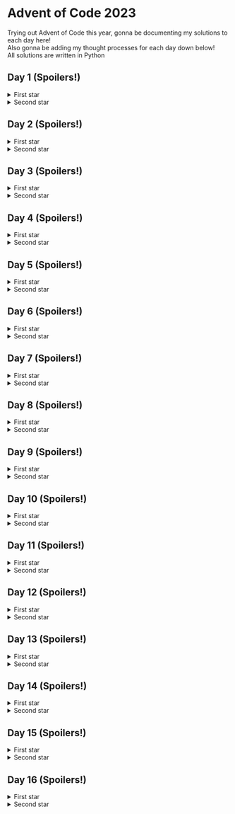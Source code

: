 # Advent of Code 2023

Trying out Advent of Code this year, gonna be documenting my solutions to each day here! \
Also gonna be adding my thought processes for each day down below! \
All solutions are written in Python

## Day 1 (Spoilers!)
<details>
  <summary>First star</summary>

  Pretty straightforward, for each row in the given data just filter out all the non-digits. \
  Then for each row, just pick out the first and last digits, string them into a two-digit number. \
  Finally just add all the two-digit numbers together. \
  Overall really simple, not much more to say!
</details>
<details>
  <summary>Second star</summary>

  Now *this* is where the puzzle starts to get interesting. \
  My first thought was to replace the first instance of the word `one`, `two` etc. with the corresponding digit, and then recursively replace the next instance and so on. \
  \(You can see it as the commented out `convert_to_digit` function in `day1.py` \) \
  Once all the words were converted to their corresponding digits it was pretty much the same as the first star. \
  Surprisingly, this didn't work and I got the wrong answer \
  Turns out that overlapping letters are permitted, while I assumed each letter could only be a part of one digit \
  \(so `twone` would actually map to `21`, whereas I thought it would only map to `2` and the `ne` part would be garbage\) \
  In this case I just went through every non-digit letter and see if it corresponded to the start of a new word \
  Once I strung all the digits together it was the same as part 1, grabbing the first and last digits, putting them together, and finally summing all the two-digit numbers together! \
  Overall not too bad but certainly a problem that has room for interpretation

</details>

## Day 2 (Spoilers!)
<details>
  <summary>First star</summary>

  Not all that difficult today, probably the most difficult part was parsing the input string.\
  Would definitely be easier to just use regex to parse it but kinda too lazy and didn't bother.
</details>
<details>
  <summary>Second star</summary>

  Again, not too difficult, but I wonder if it would be worth the effort to use OOP and create classes for a game and a game state.\
  Probably not for a single AoC problem unless there's some continuation between days 

</details>

## Day 3 (Spoilers!)
<details>
  <summary>First star</summary>

  The problem was a little daunting at the start, but I felt like I was over-thinking a bit too much. \
  Was thinking too much about bitmasking \(even though I had no idea how to implement it\) when I probably should've just stuck to first principles.\
  That said, bitmasking is definitely on my reading list for the future
  
</details>
<details>
  <summary>Second star</summary>

  Maybe this star is where using bitmasking would be a bit of a red herring however.\
  Realized I couldn't reuse my solution to part 1 and had to almost completely rewrite my solution.\
  At least I could reuse the part where I gathered each of the numbers, but I probably should've started from there in the first star instead of going straight to bitmasking and shit.\
  Also I think writing an `isdigit` method for the `Gear` class to always return `False` instead of checking if `entry` is a string instead of a `Gear` is kinda funny

</details>

## Day 4 (Spoilers!)
<details>
  <summary>First star</summary>

  Really easy, just another exercise in text parsing.\
  `count_winners` could probably just use `filter` and `len` instead of a for loop and if check though
  
</details>
<details>
  <summary>Second star</summary>

  Fun use of a queue! \
  Basic idea is to use a queue to keep track of the number of duplicate cards there are. \
  Might use this problem as an example problem when teaching queues! \
  UPDATE: After reading the reddit megathread, seems like using a queue was a bit overkill and you only need a list. Still, a fun problem to give to any newbie programmer!

</details>

## Day 5 (Spoilers!)
<details>
  <summary>First star</summary>
  
  Supposed to be a pretty easy task but I kinda overcomplicated it a little in anticipation of what I thought the second star's problem would be. \
  Turns out you can assume that each seed will always have a 1-to-1 mapping to the soil type, and soil to the fertilizer type etc. \
  \(My incorrect assumption was that the different ranges could overlap, meaning one seed could possibly map to two or more different soil types. Or if not for the first star, that would be the twist for the second star!\)\
  What I did originally in `map_seed` was to originally convert the `input` seed into a list then repeatedly add a new output if the input was in the mapping range. \
  Then once the seed was mapped to the final location number\(s\), I would take the smallest location number from the list! \
  
</details>
<details>
  <summary>Second star</summary>

  Oh boy now this was rough. Not only was my earlier assumption not correct \(so I did all that extra complexity for nothing\), but my program was _super_ inefficient!\
  For this solution I just used a brute force method and calculated the mapped location number for each seed one by one. Took about 6 hours to finish processing the input seeds with their giant ranges!\
  I have an idea to use some sort of window so that it can map many seeds at once if they're all within the same mapping, but that'll be a task for another time.
</details>

## Day 6 (Spoilers!)
<details>
  <summary>First star</summary>

  Was out the entire day today so thankfully today's puzzle was really simple that could be banged out very quickly.\
  \(Though I did kinda cheat by looking at it while I was out, was a little tripped up at the start and thought I had to whip out the ol' accelerating displacement formula from physics class a long time ago!\)
  
</details>
<details>
  <summary>Second star</summary>

  My heart did sink a bit when the answer didn't print instaneously and thought I had to finally do some optimizations.\
  But thankfully Python is not _that_ slow and I got it after a couple seconds of waiting.\
  The unoptimized brute force method lives another day!
</details>

## Day 7 (Spoilers!)
<details>
  <summary>First star</summary>

  Thought I was being clever by converting each hand to a hexadecimal score but as I'm writing this I realized I could probably just use regular string comparisons instead.\
  Tbf though in classic fashion I misread the question again, and thought it was like classic poker where the order of the cards do not matter.\
  How my scoring would've worked in classic poker is that the hand with the _lowest_ score is the best hand, a five-of-a-kind would be a two digit hexadecimal number starting with a `1`, and the second digit is the score of the label \(i.e. an `A` has the smallest score of 1, a `K` the next smallest score of 2, all the way down to a `2` having the largest score of D\) \
  Then four-of-a-kind would be a three-digit hexadecimal number starting with a `1`, the second digit is the score of the four-of-a-kind label and the third digit the score of the single label;\
  a full house would be another three-digit hexadecimal number starting with a `2` instead, the second digit is the score of the three-of-a-kind label and the third digit the score of the pair label \
  And so on with the next types.\
  It would've been fun to implement this scoring system \(though it's not like this puzzle wasn't fun either, especially the second star!\)
</details>
<details>
  <summary>Second star</summary>

  Am kinda scared of greedy algorithms so I had to take some time to convince myself that a greedy algorithm will always give the right solution in this case.\
  Luckily the 3-of-a-kind is ranked higher than a two pair here, would be a lot more interesting \(and maybe quite a bit more difficult!\) if it was the other way round
</details>

## Day 8 (Spoilers!)
<details>
  <summary>First star</summary>

  Pretty simple graph traversal, just traverse through the graph according to the sequence that was given until you reach node `ZZZ`. \
  Nothing really much else to say
</details>
<details>
  <summary>Second star</summary>

  Now _this_ was me being an idiot for several hours.\
  What I did for my original solution \(you can see it is commented out in the .py file\) was traverse the starting nodes simultaneously one step at a time and check whether all the nodes ended with a `Z`.\
  Turns out, just like in day 5, that if you are doing things one step at a time your solution will be _hilariously_ slow.\
  But I thought I had some free time today so I just left it alone and let it run.\
  It wasn't until a couple hours later until I realized that I could just calculate the number of steps required for _each_ starting node to traverse to the end, then take the LCM of those to get the correct answer.\
  Hours of time wasted which did lead me to facepalm quite a bit
</details>

## Day 9 (Spoilers!)
<details>
  <summary>First star</summary>

  Really easy but really fun! \
  The only real trick \(if you really want to call it a trick\) is noticing that the next value in the original sequence is just the last values of each sequence summed together
</details>
<details>
  <summary>Second star</summary>
  
  Similar to the first part, but instead of adding the last values of each sequence together, the idea is to subtract the first value in the last sequence from the first value in the second-last sequence, then subtract that from the first value in the third-last sequence, etc.\
  Which means the `accumulate` function really comes in handy!
</details>

## Day 10 (Spoilers!)
<details>
  <summary>First star</summary>

  Graphs my mortal nemesis >:C \
  Anyways this ended up being a relatively simple BFS to visit all the pipes that are in the loop and assign their distances from the start pipe.\
  Tough part for me is just designing the graph itself, which is why my code looks _super_ atrocious \(Apologies for that! I hate graphs\)
</details>
<details>
  <summary>Second star</summary>
  
  Now that I had the entire pipe loop from the first part, I got the idea to do a flood fill on the outskirts until it reached a pipe within the loop.\
  That worked at removing _most_ of the points outside of the loop, but since "squeezing between pipes is also allowed", now I had to also remove those points that are fully enclosed with pipes but are still considered "outside the loop".\
  Was kinda stuck at how to continue, so I cheated a little and decided to look at the reddit megathread for some ideas.\
  Credit to [u/hi_im_new_to_this](https://www.reddit.com/r/adventofcode/comments/18evyu9/comment/kcqtow6/) for this fun fact, and with that I could figure out how to solve it! \
  Just needed to iron out a few quirks like `L7` or `FJ` only counting as one wall instead of two \(because the two walls are technically at different heights and you would only cross one of those walls but not both\) \
  Still not _super_ convinced that my solution is 100% correct and covers all the possible edge cases but hey iiwiw
</details>

## Day 11 (Spoilers!)
<details>
  <summary>First star</summary>

  Was slightly concerned that my old nemesis would make a return, but thankfully it wasn't all that bad.\
  Because of the grid like structure the shortest path between two galaxies is just the taxicab distance between them, which is really easy to calculate!\
  The expanding space is an interesting spanner thrown in the works, but it wasn't that difficult to account for
</details>
<details>
  <summary>Second star</summary>
  
  Still not too bad, just instead of actually using more memory to make a bigger universe, you just need to keep track of the number of empty rows/columns between the two galaxies and add them to the distance.\
  Was tripped up by the math quite a bit but after taking some time to draw stuff out, I got the solution out pretty easily
</details>

## Day 12 (Spoilers!)
<details>
  <summary>First star</summary>

  Holy did today's problem kick my ass hard!\
  Was stuck at how to begin so I did some light reading on the reddit megathread.\
  Had an idea about counting the number of valid combinations with the `re` library but after reading a [StackOverflow post](https://stackoverflow.com/questions/1248519/how-can-i-expand-a-finite-pattern-into-all-its-possible-matches) that said it was basically impossible with it, I decided to just code it myself.\
  And so that's how I got my original brute force solution.\
  It already took a few seconds to finish running so I was really scared for part two...
</details>
<details>
  <summary>Second star</summary>
  
  Dynamic processing my other mortal nemesis...\
  Spent _way too long_ reading the reddit megathread for ideas, this solution was written on my own but I was inspired a little bit after having some quick glances at other people's solutions \(thank you to [pred](https://www.reddit.com/r/adventofcode/comments/18ge41g/comment/kd0dw9e/), [ai_prof](https://www.reddit.com/r/adventofcode/comments/18ge41g/comment/kd0oj1t/), and [simonlydell](https://www.reddit.com/r/adventofcode/comments/18ge41g/comment/kd0b6kq/) for uploading your solutions and everyone else on the megathread for ideas! <3\)\
  The real epiphany came after realizing that, at a `#` character the next n-1 characters \(where n is the length of the next continuous group of broken springs\) **must** either be `#` or `?`, and then the subsequent character must be either a `.` or a `?`. Otherwise, it's not a possible combination.\
  Once I wrangled out all the base cases, the recursive steps weren't too difficult to figure out \(all roads lead to [count_change](https://leetcode.com/problems/coin-change-ii/)!\) \
  Finally just whack an @cache on the front \(god bless functools!\) and funnily enough part two finished much quicker than part one despite being five times longer! \
  Overall a very doable problem _if_ you can look at the problem in the right perspective!
</details>

## Day 13 (Spoilers!)
<details>
  <summary>First star</summary>

  Not supposed to be too bad but was kinda tripped up when a pattern has multiple possible dividing lines. \
  Originally I only checked if two consecutive rows/columns have the same values so there could be multiple of such instances and I was kinda confused about which line I should use. \
  Went to the megathread to see if anyone knew how to resolve this to no avail, but I reread the problem statement and realized what I was missing.\
  Kind of a stupid mistake but hey that's just par for the course for me
</details>
<details>
  <summary>Second star</summary>
  
  Not too bad again, just added a case where there could be a pair of rows that is off by one and make sure there is only one such pair.\
  I would say it doesn't scale well \(like what if there could be _two_ smudges? Or more?\) \
  I think I could've done something with Hamming distances but since the problem specified only one smudge throughout I just went with this way out of laziness
</details>

## Day 14 (Spoilers!)
<details>
  <summary>First star</summary>

  Might be the last day of regular attempts for me \(considering how the difficulty seems to be ramping up over time\) as I'll be more busy through the rest of December.\
  Nonetheless, still gonna give it a shot every day but no promises on whether I'll finish it! \
  Anyways onto today's problem, the shifting reminded me of the 2048 game that I coded before, so it wasn't too bad for me. \
  \(Trick is to transpose the matrix of rocks and shift it row by row, it's easier than shifting by columns! \
  Also helps for the next part it turns out\)
</details>
<details>
  <summary>Second star</summary>
  
  The 1 billion spin cycles is there to deter people from brute forcing, but that won't stop me cause I can't read!\
  But after realizing that it will take way too long I figured there would be some trick involved. \
  Probably should've realized that there was some sort of cycle involved but I only read about it after looking through the megathread. \
  Though determining which spin cycle was the same state as the billionth one somehow took me a long time to finally nail.\
  Lots of off by one errors and different index systems it gave me so many headaches...
</details>

## Day 15 (Spoilers!)
<details>
  <summary>First star</summary>

  _Finally_ Eric threw us a bone after the day 12 incident! \
  Really easy thanks to the `ord` function in Python, though there should be equivalents in other languages \(and if not I don't think it's too difficult to just hardcode the ASCII table\)
</details>
<details>
  <summary>Second star</summary>
  
  Making a full blown `Lens` class is probably overkill but I really just wanted to override the `__eq__` method and use it somehow. \
  Ya know, for fun! \
  Resulting code is kinda clunky but that's where the fun lies! \
  Also that final print statement brought out the inner golfer in me \(though the `if v` at the end is redundant but I added it for *fun*!\)
</details>

## Day 16 (Spoilers!)
<details>
  <summary>First star</summary>

  What was supposed to be a relatively simple problem kinda devolved into madness with my ineptitude in graphs.\
  First I tried essentially a BFS but also removing beams that re-visited an already visited point, but that would end the search prematurely.\
  Then I removed that requirement and checked if new points have been visited \(if not the search would end\), but that also ends the search prematurely.\
  I had considered doing a DFS but it would result in an infinite loop and I had no idea what an appropriate terminating condition could be.\
  It was only after reading the megathread \(god bless it!\) that I realized removing beams that re-visited an already visited point was the right idea, except that you had to check for re-visiting an already visited point _in the same direction_.\
  In hindsight it seems so obvious, I really need to brush up on my DFS and cycles detecting...
</details>
<details>
  <summary>Second star</summary>
  
  Yeah yeah yeah brute forcing is bad I know...\
  But this time it took about 30-ish\(?\) minutes on my kinda crummy laptop \(I'm not at home right now where I'd usually be doing AoC\).\
  So I don't think brute force is _that_ bad this time
</details>
